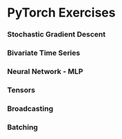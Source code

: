 # PyTorch Exercises
### Stochastic Gradient Descent
### Bivariate Time Series
### Neural Network - MLP
### Tensors
### Broadcasting
### Batching
